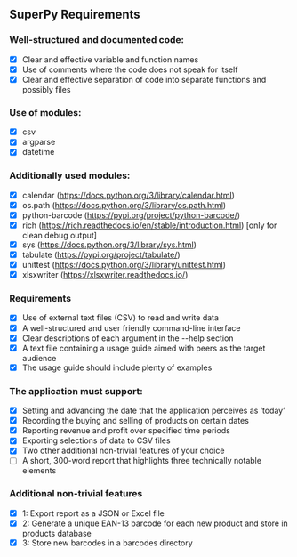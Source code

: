 ## SuperPy Requirements

### Well-structured and documented code:

-   [x] Clear and effective variable and function names
-   [x] Use of comments where the code does not speak for itself
-   [x] Clear and effective separation of code into separate functions and possibly files

### Use of modules:

-   [x] csv
-   [x] argparse
-   [x] datetime

### Additionally used modules:

-   [x] calendar (https://docs.python.org/3/library/calendar.html)
-   [x] os.path (https://docs.python.org/3/library/os.path.html)
-   [x] python-barcode (https://pypi.org/project/python-barcode/)
-   [x] rich (https://rich.readthedocs.io/en/stable/introduction.html) [only for clean debug output]
-   [x] sys (https://docs.python.org/3/library/sys.html)
-   [x] tabulate (https://pypi.org/project/tabulate/)
-   [x] unittest (https://docs.python.org/3/library/unittest.html)
-   [x] xlsxwriter (https://xlsxwriter.readthedocs.io/)

### Requirements

-   [x] Use of external text files (CSV) to read and write data
-   [x] A well-structured and user friendly command-line interface
-   [x] Clear descriptions of each argument in the --help section
-   [x] A text file containing a usage guide aimed with peers as the target audience
-   [x] The usage guide should include plenty of examples

### The application must support:

-   [x] Setting and advancing the date that the application perceives as ‘today’
-   [x] Recording the buying and selling of products on certain dates
-   [x] Reporting revenue and profit over specified time periods
-   [x] Exporting selections of data to CSV files
-   [x] Two other additional non-trivial features of your choice
-   [ ] A short, 300-word report that highlights three technically notable elements

### Additional non-trivial features

-   [x] 1: Export report as a JSON or Excel file
-   [x] 2: Generate a unique EAN-13 barcode for each new product and store in products database
-   [x] 3: Store new barcodes in a barcodes directory
